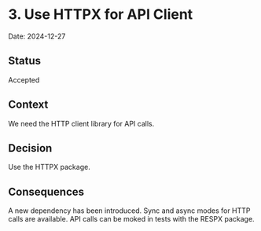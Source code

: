 # 3. Use HTTPX for API Client

Date: 2024-12-27

## Status

Accepted

## Context

We need the HTTP client library for API calls.

## Decision

Use the HTTPX package.

## Consequences

A new dependency has been introduced.
Sync and async modes for HTTP calls are available.
API calls can be moked in tests with the RESPX package.
